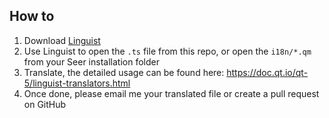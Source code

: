 ## How to

1. Download [Linguist](https://github.com/ccseer/Seer/releases/download/linguist/linguist.zip)
2. Use Linguist to open the `.ts` file from this repo, or open the `i18n/*.qm` from your Seer installation folder
3. Translate, the detailed usage can be found here: https://doc.qt.io/qt-5/linguist-translators.html
4. Once done, please email me your translated file or create a pull request on GitHub

